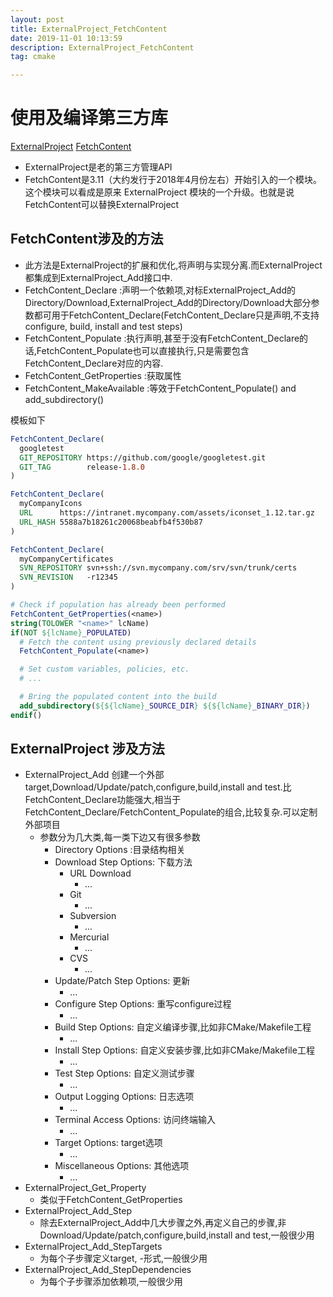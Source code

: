 ```yaml
---
layout: post
title: ExternalProject_FetchContent
date: 2019-11-01 10:13:59
description: ExternalProject_FetchContent
tag: cmake

---
```



# 使用及编译第三方库
[ExternalProject](https://cmake.org/cmake/help/latest/module/ExternalProject.html)
[FetchContent](https://cmake.org/cmake/help/latest/module/FetchContent.html)
+ ExternalProject是老的第三方管理API
+ FetchContent是3.11（大约发行于2018年4月份左右）开始引入的一个模块。这个模块可以看成是原来 ExternalProject 模块的一个升级。也就是说FetchContent可以替换ExternalProject

## FetchContent涉及的方法 
+ 此方法是ExternalProject的扩展和优化,将声明与实现分离.而ExternalProject都集成到ExternalProject_Add接口中.
+ FetchContent_Declare :声明一个依赖项,对标ExternalProject_Add的Directory/Download,ExternalProject_Add的Directory/Download大部分参数都可用于FetchContent_Declare(FetchContent_Declare只是声明,不支持configure, build, install and test steps)
+ FetchContent_Populate :执行声明,甚至于没有FetchContent_Declare的话,FetchContent_Populate也可以直接执行,只是需要包含FetchContent_Declare对应的内容.
+ FetchContent_GetProperties :获取属性
+ FetchContent_MakeAvailable :等效于FetchContent_Populate() and add_subdirectory()

模板如下
```cmake
FetchContent_Declare(
  googletest
  GIT_REPOSITORY https://github.com/google/googletest.git
  GIT_TAG        release-1.8.0
)

FetchContent_Declare(
  myCompanyIcons
  URL      https://intranet.mycompany.com/assets/iconset_1.12.tar.gz
  URL_HASH 5588a7b18261c20068beabfb4f530b87
)

FetchContent_Declare(
  myCompanyCertificates
  SVN_REPOSITORY svn+ssh://svn.mycompany.com/srv/svn/trunk/certs
  SVN_REVISION   -r12345
)
```
```cmake
# Check if population has already been performed
FetchContent_GetProperties(<name>)
string(TOLOWER "<name>" lcName)
if(NOT ${lcName}_POPULATED)
  # Fetch the content using previously declared details
  FetchContent_Populate(<name>)

  # Set custom variables, policies, etc.
  # ...

  # Bring the populated content into the build
  add_subdirectory(${${lcName}_SOURCE_DIR} ${${lcName}_BINARY_DIR})
endif()
```


## ExternalProject 涉及方法
+ ExternalProject_Add 创建一个外部target,Download/Update/patch,configure,build,install and test.比FetchContent_Declare功能强大,相当于FetchContent_Declare/FetchContent_Populate的组合,比较复杂.可以定制外部项目
  + 参数分为几大类,每一类下边又有很多参数
    + Directory Options :目录结构相关
    + Download Step Options: 下载方法
      + URL Download
        + ...
      + Git
        + ...
      + Subversion
        + ...
      + Mercurial
        + ...
      + CVS
        + ...
    + Update/Patch Step Options: 更新
      + ...
    + Configure Step Options: 重写configure过程
      + ...
    + Build Step Options: 自定义编译步骤,比如非CMake/Makefile工程
      + ...
    + Install Step Options: 自定义安装步骤,比如非CMake/Makefile工程
      + ...
    + Test Step Options: 自定义测试步骤
      + ...
    + Output Logging Options: 日志选项
      + ...
    + Terminal Access Options: 访问终端输入
      + ...
    + Target Options: target选项
      + ...
    + Miscellaneous Options: 其他选项
      + ...
+ ExternalProject_Get_Property 
  + 类似于FetchContent_GetProperties
+ ExternalProject_Add_Step 
  + 除去ExternalProject_Add中几大步骤之外,再定义自己的步骤,非Download/Update/patch,configure,build,install and test,一般很少用
+ ExternalProject_Add_StepTargets 
  + 为每个子步骤定义target, <name>-<step>形式,一般很少用
+ ExternalProject_Add_StepDependencies 
  + 为每个子步骤添加依赖项,一般很少用